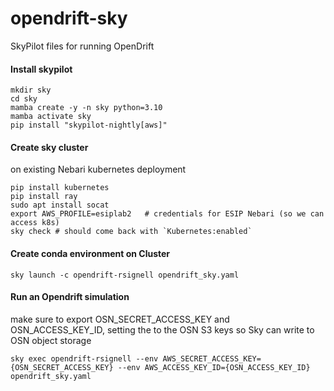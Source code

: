 # opendrift-sky
SkyPilot files for running OpenDrift
#### Install skypilot 
```
mkdir sky
cd sky
mamba create -y -n sky python=3.10
mamba activate sky
pip install "skypilot-nightly[aws]"
```
#### Create sky cluster
on existing Nebari kubernetes deployment
```
pip install kubernetes
pip install ray
sudo apt install socat
export AWS_PROFILE=esiplab2   # credentials for ESIP Nebari (so we can access k8s)
sky check # should come back with `Kubernetes:enabled`
```
#### Create conda environment on Cluster
```
sky launch -c opendrift-rsignell opendrift_sky.yaml
```
#### Run an Opendrift simulation
make sure to export OSN_SECRET_ACCESS_KEY and OSN_ACCESS_KEY_ID, setting the to the OSN S3 keys so Sky can write to OSN object storage
```
sky exec opendrift-rsignell --env AWS_SECRET_ACCESS_KEY={OSN_SECRET_ACCESS_KEY} --env AWS_ACCESS_KEY_ID={OSN_ACCESS_KEY_ID} opendrift_sky.yaml
```
